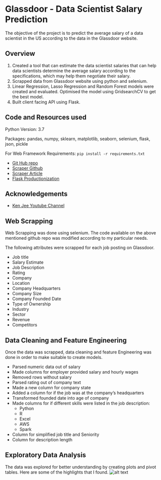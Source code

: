 
# Glassdoor - Data Scientist Salary Prediction

The objective of the project is to predict the average salary of a data scientist in the US according to the data in the Glassdoor website.



## Overview

1. Created a tool that can estimate the data scientist salaries that can help data scientists determine the average salary according to the specifications, which may help them negotiate their salary.
2. Scrapped data from Glassdoor website using python and selenium.
3. Linear Regression, Lasso Regression and Random Forest models were created and evaluated. Optimised the model using GridsearchCV to get the best model.
4. Built client facing API using Flask.

## Code and Resources used

Python Version: 3.7

Packages: pandas, numpy, sklearn, matplotlib, seaborn, selenium, flask, json, pickle

For Web Framework Requirements: ```pip install -r requirements.txt```

 - [Git Hub repo](https://github.com/PlayingNumbers/ds_salary_proj)
 - [Scraper Github](https://github.com/arapfaik/scraping-glassdoor-selenium)
 - [Scraper Article](https://towardsdatascience.com/selenium-tutorial-scraping-glassdoor-com-in-10-minutes-3d0915c6d905)
 - [Flask Productionization](https://towardsdatascience.com/productionize-a-machine-learning-model-with-flask-and-heroku-8201260503d2)
 
## Acknowledgements

 - [Ken Jee Youtube Channel](https://www.youtube.com/c/KenJee1)

## Web Scrapping
Web Scrapping was done using selenium. The code available on the above mentioned github repo was modified according to my particular needs.

 The following attributes were scrapped for each job posting on Glassdoor.

- Job title
- Salary Estimate
- Job Description
- Rating
- Company
- Location
- Company Headquarters
- Company Size
- Company Founded Date
- Type of Ownership
- Industry
- Sector
- Revenue
- Competitors

## Data Cleaning and Feature Engineering
Once the data was scrapped, data cleaning and feature Engineering was done in order to make suitable to create models.

- Parsed numeric data out of salary
- Made columns for employer provided salary and hourly wages
- Removed rows without salary
- Parsed rating out of company text
- Made a new column for company state
- Added a column for if the job was at the company’s headquarters
- Transformed founded date into age of company
- Made columns for if different skills were listed in the job description:
    * Python
    * R
    * Excel
    * AWS
    * Spark
- Column for simplified job title and Seniority
- Column for description length

## Exploratory Data Analysis
The data was explored for better understanding by creating plots and pivot tables. Here are some of the highlights that I found.
![alt text](https://github.com/navi1910/Glassdoor-Data-Salary-Prediction/blob/main/Average%20Salary%20according%20to%20Job%20Position.png 'Average Salary according to job postings.')
